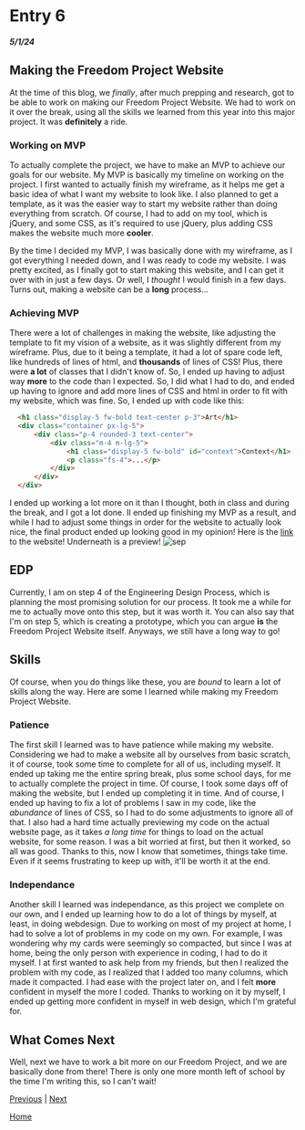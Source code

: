 # Entry 6
##### 5/1/24

## Making the Freedom Project Website
At the time of this blog, we *finally*, after much prepping and research, got to be able to work on making our Freedom Project Website. We had to work on it over the break, using all the skills we learned from this year into this major project. It was **definitely** a ride.

### Working on MVP
To actually complete the project, we have to make an MVP to achieve our goals for our website. My MVP is basically my timeline on working on the project. I first wanted to actually finish my wireframe, as it helps me get a basic idea of what I want my website to look like. I also planned to get a template, as it was the easier way to start my website rather than doing everything from scratch. Of course, I had to add on my tool, which is jQuery, and some CSS, as it's required to use jQuery, plus adding CSS makes the website much more **cooler**. 

By the time I decided my MVP, I was basically done with my wireframe, as I got everything I needed down, and I was ready to code my website. I was pretty excited, as I finally got to start making this website, and I can get it over with in just a few days. Or well, I *thought* I would finish in a few days. Turns out, making a website can be a **long** process...

### Achieving MVP
There were a lot of challenges in making the website, like adjusting the template to fit my vision of a website, as it was slightly different from my wireframe. Plus, due to it being a template, it had a lot of spare code left, like hundreds of lines of html, and **thousands** of lines of CSS! Plus, there were **a lot** of classes that I didn't know of. So, I ended up having to adjust way **more** to the code than I expected. So, I did what I had to do, and ended up having to ignore and add more lines of CSS and html in order to fit with my website, which was fine. So, I ended up with code like this:
```html
  <h1 class="display-5 fw-bold text-center p-3">Art</h1>
  <div class="container px-lg-5">
      <div class="p-4 rounded-3 text-center">
          <div class="m-4 m-lg-5">
              <h1 class="display-5 fw-bold" id="context">Context</h1>
              <p class="fs-4">...</p>
          </div>
      </div>
  </div>
```

I ended up working a lot more on it than I thought, both in class and during the break, and I got a lot done. II ended up finishing my MVP as a result, and while I had to adjust some things in order for the website to actually look nice, the final product ended up looking good in my opinion! Here is the [link](https://simrans4258.github.io/sep10-freedom-project/) to the website! Underneath is a preview!
![sep](https://github.com/simrans4258/sep10-freedom-project/assets/146861300/7363618e-6924-4bec-9682-0d61646d0b12)

## EDP
Currently, I am on step 4 of the Engineering Design Process, which is planning the most promising solution for our process. It took me a while for me to actually move onto this step, but it was worth it. You can also say that I'm on step 5, which is creating a prototype, which you can argue **is** the Freedom Project Website itself. Anyways, we still have a long way to go!

## Skills
Of course, when you do things like these, you are *bound* to learn a lot of skills along the way. Here are some I learned while making my Freedom Project Website.

### Patience
The first skill I learned was to have patience while making my website. Considering we had to make a website all by ourselves from basic scratch, it of course, took some time to complete for all of us, including myself. It ended up taking me the entire spring break, plus some school days, for me to actually complete the project in time. Of course, I took some days off of making the website, but I ended up completing it in time. And of course, I ended up having to fix a lot of problems I saw in my code, like the *abundance* of lines of CSS, so I had to do some adjustments to ignore all of that. I also had a hard time actually previewing my code on the actual website page, as it takes *a long time* for things to load on the actual website, for some reason. I was a bit worried at first, but then it worked, so all was good. Thanks to this, now I know that sometimes, things take time. Even if it seems frustrating to keep up with, it'll be worth it at the end.

### Independance
Another skill I learned was independance, as this project we complete on our own, and I ended up learning how to do a lot of things by myself, at least, in doing webdesign. Due to working on most of my project at home, I had to solve a lot of problems in my code on my own. For example, I was wondering why my cards were seemingly so compacted, but since I was at home, being the only person with experience in coding, I had to do it myself. I at first wanted to ask help from my friends, but then I realized the problem with my code, as I realized that I added too many columns, which made it compacted. I had ease with the project later on, and I felt **more** confident in myself the more I coded. Thanks to working on it by myself, I ended up getting more confident in myself in web design, which I'm grateful for.

## What Comes Next
Well, next we have to work a bit more on our Freedom Project, and we are basically done from there! There is only one more month left of school by the time I'm writing this, so I can't wait! 

[Previous](entry05.md) | [Next](entry07.md)

[Home](../README.md)
